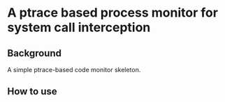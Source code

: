 # A ptrace based process monitor for system call interception

## Background

A simple ptrace-based code monitor skeleton.

## How to use
